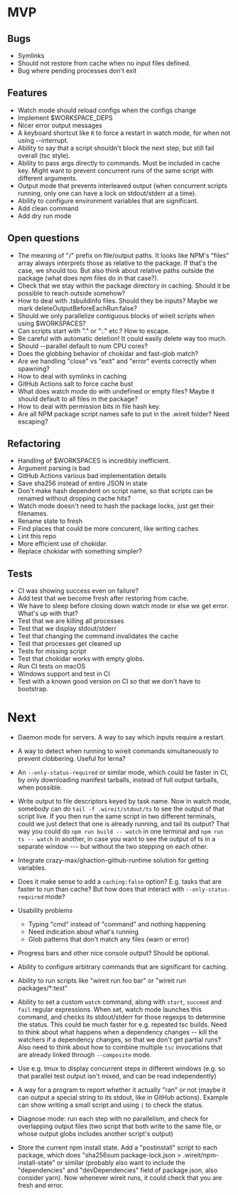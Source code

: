 # MVP

## Bugs

- Symlinks
- Should not restore from cache when no input files defined.
- Bug where pending processes don't exit

## Features

- Watch mode should reload configs when the configs change
- Implement $WORKSPACE_DEPS
- Nicer error output messages
- A keyboard shortcut like `R` to force a restart in watch mode, for when not
  using --interrupt.
- Ability to say that a script shouldn't block the next step, but still fail
  overall (tsc style).
- Ability to pass args directly to commands. Must be included in cache key.
  Might want to prevent concurrent runs of the same script with different
  arguments.
- Output mode that prevents interleaved output (when concurrent scripts running,
  only one can have a lock on stdout/stderr at a time).
- Ability to configure environment variables that are significant.
- Add clean command
- Add dry run mode

## Open questions

- The meaning of "/" prefix on file/output paths. It looks like NPM's "files"
  array always interprets those as relative to the package. If that's the case,
  we should too. But also think about relative paths outside the package (what
  does npm files do in that case?).
- Check that we stay within the package directory in caching. Should it be
  possible to reach outside somehow?
- How to deal with .tsbuildinfo files. Should they be inputs? Maybe we mark
  deleteOutputBeforeEachRun:false?
- Should we only parallelize contiguous blocks of wireit scripts when using
  $WORKSPACES?
- Can scripts start with "." or ":." etc.? How to escape.
- Be careful with automatic deletion! It could easily delete way too much.
- Should --parallel default to num CPU cores?
- Does the globbing behavior of chokidar and fast-glob match?
- Are we handling "close" vs "exit" and "error" events correctly when spawning?
- How to deal with symlinks in caching
- GitHub Actions salt to force cache bust
- What does watch mode do with undefined or empty files? Maybe it should default
  to all files in the package?
- How to deal with permission bits in file hash key.
- Are all NPM package script names safe to put in the .wireit folder? Need
  escaping?

## Refactoring

- Handling of $WORKSPACES is incredibly inefficient.
- Argument parsing is bad
- GitHub Actions various bad implementation details
- Save sha256 instead of entire JSON in state
- Don't make hash dependent on script name, so that scripts can be renamed
  without dropping cache hits?
- Watch mode doesn't need to hash the package locks, just get their filenames.
- Rename state to fresh
- Find places that could be more concurent, like writing caches
- Lint this repo
- More efficient use of chokidar.
- Replace chokidar with something simpler?

## Tests

- CI was showing success even on failure?
- Add test that we become fresh after restoring from cache.
- We have to sleep before closing down watch mode or else we get error. What's
  up with that?
- Test that we are killing all processes
- Test that we display stdout/stderr
- Test that changing the command invalidates the cache
- Test that processes get cleaned up
- Tests for missing script
- Test that chokidar works with empty globs.
- Run CI tests on macOS
- Windows support and test in CI
- Test with a known good version on CI so that we don't have to bootstrap.

# Next

- Daemon mode for servers. A way to say which inputs require a restart.

- A way to detect when running to wireit commands simultaneously to prevent
  clobbering. Useful for lerna?

- An `--only-status-required` or similar mode, which could be faster in CI, by
  only downloading manifest tarballs, instead of full output tarballs, when
  possible.

- Write output to file descriptors keyed by task name. Now in watch mode,
  somebody can do `tail -f .wireit/stdout/ts` to see the output of that script
  live. If you then run the same script in two different terminals, could we
  just detect that one is already running, and tail its output? That way you
  could do `npm run build -- watch` in one terminal and `npm run ts -- watch` in
  another, in case you want to see the output of ts in a separate window --- but
  without the two stepping on each other.

- Integrate crazy-max/ghaction-github-runtime solution for getting variables.

- Does it make sense to add a `caching:false` option? E.g. tasks that are faster
  to run than cache? But how does that interact with `--only-status-required`
  mode?

- Usability problems

  - Typing "cmd" instead of "command" and nothing happening
  - Need indication about what's running
  - Glob patterns that don't match any files (warn or error)

- Progress bars and other nice console output? Should be optional.

- Ability to configure arbitrary commands that are significant for caching.

- Ability to run scripts like "wireit run foo bar" or "wireit run
  packages/\*:test"

- Ability to set a custom `watch` command, along with `start`, `succeed` and
  `fail` regular expressions. When set, watch mode launches this command, and
  checks its stdout/stderr for those regexps to determine the status. This could
  be much faster for e.g. repeated tsc builds. Need to think about what happens
  when a dependency changes -- kill the watchers if a dependency changes, so
  that we don't get partial runs? Also need to think about how to combine
  multiple `tsc` invocations that are already linked through `--composite` mode.

- Use e.g. tmux to display concurrent steps in different windows (e.g. so that
  parallel test output isn't mixed, and can be read independently)

- A way for a program to report whether it actually "ran" or not (maybe it can
  output a special string to its stdout, like in GitHub actions). Example can
  show writing a small script and using `|` to check the status.

- Diagnose mode: run each step with no parallelism, and check for overlapping
  output files (two script that both write to the same file, or whose output
  globs includes another script's output)

- Store the current npm install state. Add a "postinstall" script to each
  package, which does "sha256sum package-lock.json > .wireit/npm-install-state"
  or similar (probably also want to include the "dependencies" and
  "devDependencies" field of package.json, also consider yarn). Now whenever
  wireit runs, it could check that you are fresh and error.
